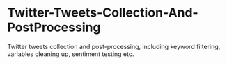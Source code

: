# Twitter-Tweets-Collection-And-PostProcessing
Twitter tweets collection and post-processing, including keyword filtering, variables cleaning up, sentiment testing etc.
